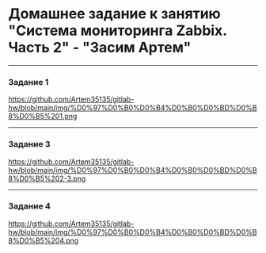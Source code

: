 # Домашнее задание к занятию "Система мониторинга Zabbix. Часть 2" - "Засим Артем"


---

### Задание 1

https://github.com/Artem35135/gitlab-hw/blob/main/img/%D0%97%D0%B0%D0%B4%D0%B0%D0%BD%D0%B8%D0%B5%201.png

---

### Задание 3

https://github.com/Artem35135/gitlab-hw/blob/main/img/%D0%97%D0%B0%D0%B4%D0%B0%D0%BD%D0%B8%D0%B5%202-3.png

---

### Задание 4

https://github.com/Artem35135/gitlab-hw/blob/main/img/%D0%97%D0%B0%D0%B4%D0%B0%D0%BD%D0%B8%D0%B5%204.png
